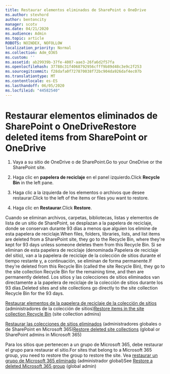```yaml
---
title: Restaurar elementos eliminados de SharePoint o OneDrive
ms.author: stevhord
author: bentoncity
manager: scotv
ms.date: 04/21/2020
ms.audience: Admin
ms.topic: article
ROBOTS: NOINDEX, NOFOLLOW
localization_priority: Normal
ms.collection: Adm_O365
ms.custom: ''
ms.assetid: ab29939b-37fe-4007-aae3-26fa6d2f57fa
ms.openlocfilehash: 37788c31f4068792956cfff9b89d48c3e9c2f253
ms.sourcegitcommit: f28dafa0f727870038f72bc904da926daf4ec07b
ms.translationtype: MT
ms.contentlocale: es-ES
ms.lasthandoff: 06/05/2020
ms.locfileid: "44582540"
---
```

# <a name="restore-deleted-items-from-sharepoint-or-onedrive"></a><span data-ttu-id="62f17-102">Restaurar elementos eliminados de SharePoint o OneDrive</span><span class="sxs-lookup"><span data-stu-id="62f17-102">Restore deleted items from SharePoint or OneDrive</span></span>

1. <span data-ttu-id="62f17-103">Vaya a su sitio de OneDrive o de SharePoint.</span><span class="sxs-lookup"><span data-stu-id="62f17-103">Go to your OneDrive or the SharePoint site.</span></span>
    
2. <span data-ttu-id="62f17-104">Haga clic en **papelera de reciclaje** en el panel izquierdo.</span><span class="sxs-lookup"><span data-stu-id="62f17-104">Click **Recycle Bin** in the left pane.</span></span> 
    
3. <span data-ttu-id="62f17-105">Haga clic a la izquierda de los elementos o archivos que desee restaurar.</span><span class="sxs-lookup"><span data-stu-id="62f17-105">Click to the left of the items or files you want to restore.</span></span>
    
4. <span data-ttu-id="62f17-106">Haga clic en **Restaurar**.</span><span class="sxs-lookup"><span data-stu-id="62f17-106">Click **Restore**.</span></span> 
    
<span data-ttu-id="62f17-107">Cuando se eliminan archivos, carpetas, bibliotecas, listas y elementos de lista de un sitio de SharePoint, se desplazan a la papelera de reciclaje, donde se conservan durante 93 días a menos que alguien los elimine de esta papelera de reciclaje.</span><span class="sxs-lookup"><span data-stu-id="62f17-107">When files, folders, libraries, lists, and list items are deleted from a SharePoint site, they go to the Recycle Bin, where they're kept for 93 days unless someone deletes them from this Recycle Bin.</span></span> <span data-ttu-id="62f17-108">Si se eliminan de esta papelera de reciclaje (denominada Papelera de reciclaje del sitio), van a la papelera de reciclaje de la colección de sitios durante el tiempo restante y, a continuación, se eliminan de forma permanente.</span><span class="sxs-lookup"><span data-stu-id="62f17-108">If they're deleted from this Recycle Bin (called the site Recycle Bin), they go to the site collection Recycle Bin for the remaining time, and then are permanently deleted.</span></span> <span data-ttu-id="62f17-109">Los sitios y las colecciones de sitios eliminados van directamente a la papelera de reciclaje de la colección de sitios durante los 93 días.</span><span class="sxs-lookup"><span data-stu-id="62f17-109">Deleted sites and site collections go directly to the site collection Recycle Bin for the 93 days.</span></span>
  
<span data-ttu-id="62f17-110">[Restaurar elementos de la papelera de reciclaje de la colección de sitios](https://go.microsoft.com/fwlink/?linkid=867800) (administradores de la colección de sitios)</span><span class="sxs-lookup"><span data-stu-id="62f17-110">[Restore items in the site collection Recycle Bin](https://go.microsoft.com/fwlink/?linkid=867800) (site collection admins)</span></span> 
  
<span data-ttu-id="62f17-111">[Restaurar las colecciones de sitios eliminados](https://go.microsoft.com/fwlink/?linkid=867660) (administradores globales o de SharePoint en Microsoft 365)</span><span class="sxs-lookup"><span data-stu-id="62f17-111">[Restore deleted site collections](https://go.microsoft.com/fwlink/?linkid=867660) (global or SharePoint admins in Microsoft 365)</span></span> 
  
<span data-ttu-id="62f17-112">Para los sitios que pertenecen a un grupo de Microsoft 365, debe restaurar el grupo para restaurar el sitio.</span><span class="sxs-lookup"><span data-stu-id="62f17-112">For sites that belong to a Microsoft 365 group, you need to restore the group to restore the site.</span></span> <span data-ttu-id="62f17-113">Vea [restaurar un grupo de Microsoft 365 eliminado](https://go.microsoft.com/fwlink/?linkid=867802) (administrador global)</span><span class="sxs-lookup"><span data-stu-id="62f17-113">See [Restore a deleted Microsoft 365 group](https://go.microsoft.com/fwlink/?linkid=867802) (global admin)</span></span> 
  

